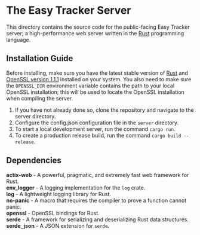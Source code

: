 # The Easy Tracker Server

This directory contains the source code for the public-facing Easy Tracker server; a high-performance web server written in the [Rust](https://www.rust-lang.org/) programming language.

## Installation Guide

Before installing, make sure you have the latest stable version of [Rust](https://www.rust-lang.org/) and [OpenSSL version 1.1.1](https://www.openssl.org/news/openssl-1.1.1-notes.html) installed on your system. You also need to make sure the `OPENSSL_DIR` environment variable contains the path to your local OpenSSL installation; this will be used to locate the OpenSSL installation when compiling the server.

1. If you have not already done so, clone the repository and navigate to the server directory.
2. Configure the config.json configuration file in the `server` directory.
3. To start a local development server, run the command `cargo run`.
4. To create a production release build, run the command `cargo build --release`.

## Dependencies

**actix-web** - A powerful, pragmatic, and extremely fast web framework for Rust.
<br />
**env_logger** - A logging implementation for the `log` crate.
<br />
**log** - A lightweight logging library for Rust.
<br />
**no-panic** - A macro that requires the compiler to prove a function cannot panic.
<br />
**openssl** - OpenSSL bindings for Rust.
<br />
**serde** - A framework for serializing and deserializing Rust data structures.
<br />
**serde_json** - A JSON extension for `serde`.
